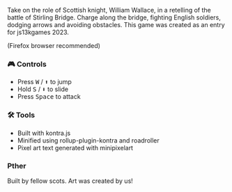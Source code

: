 Take on the role of Scottish knight, William Wallace, in a retelling of the battle of Stirling Bridge. Charge along the bridge, fighting English soldiers, dodging arrows and avoiding obstacles. This game was created as an entry for js13kgames 2023.

(Firefox browser recommended)

### 🎮 Controls

- Press <kbd>W</kbd> / <kbd>⬆</kbd> to jump
- Hold <kbd>S</kbd> / <kbd>⬇</kbd> to slide
- Press <kbd>Space</kbd> to attack

### 🛠 Tools

- Built with kontra.js
- Minified using rollup-plugin-kontra and roadroller
- Pixel art text generated with minipixelart

### Pther

Built by fellow scots. Art was created by us!